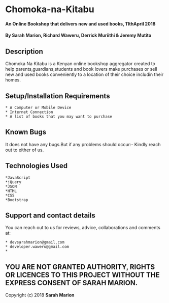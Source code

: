 # Chomoka-na-Kitabu
#### An Online Bookshop that delivers new and used books, 11thApril 2018 
#### By **Sarah Marion**, **Richard Waweru**, **Derrick Muriithi** &  **Jeremy Mutito**
## Description

Chomoka Na Kitabu is a Kenyan online bookshop aggregator created to help parents,guardians,students and book lovers make purchases or sell new and used books conveniently to a location of their choice includin their homes.

## Setup/Installation Requirements

    * A Computer or Mobile Device
    * Internet Connection
    * A list of books that you may want to purchase

## Known Bugs
It does not have any bugs.But if any problems should occur:- Kindly reach out to either of us.

## Technologies Used

    *JavaScript
    *jQuery
    *JSON
    *HTML
    *CSS
    *Bootstrap

## Support and contact details
You can reach out to us for reviews, advice, collaborations and comments at:

    * devsarahmarion@gmail.com
    * developer.waweru@gmail.com
    * 

## YOU ARE NOT GRANTED AUTHORITY, RIGHTS OR LICENCES TO THIS PROJECT WITHOUT THE EXPRESS CONSENT OF SARAH MARION.
Copyright (c) 2018 **Sarah Marion**
  